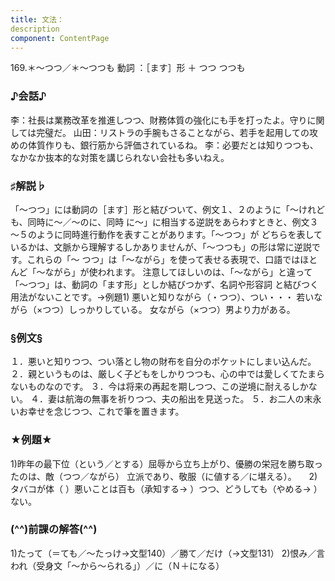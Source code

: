 ```yaml
---
title: 文法：
description
component: ContentPage
---
```



169.＊～つつ／＊～つつも
動詞 ：［ます］形 ＋ つつ
つつも
### ♪会話♪
李：社長は業務改革を推進しつつ、財務体質の強化にも手を打ったよ。守りに関しては完璧だ。
山田：リストラの手腕もさることながら、若手を起用しての攻めの体質作りも、銀行筋から評価されているね。
李：必要だとは知りつつも、なかなか抜本的な対策を講じられない会社も多いねえ。
### ♯解説♭
「～つつ」には動詞の［ます］形と結びついて、例文１、２のように「～けれども、同時に～／～のに、同時 に～」に相当する逆説をあらわすときと、例文３～５のように同時進行動作を表すことがあります。「～つつ」が どちらを表しているかは、文脈から理解するしかありませんが、「～つつも」の形は常に逆説です。これらの「～ つつ」は「～ながら」を使って表せる表現で、口語ではほとんど「～ながら」が使われます。
注意してほしいのは、「～ながら」と違って「～つつ」は、動詞の「ます形」としか結びつかず、名詞や形容詞 と結びつく用法がないことです。→例題1)
悪いと知りながら（・つつ）、つい・・・ 若いながら（×つつ）しっかりしている。 女ながら（×つつ）男より力がある。
### §例文§
１．悪いと知りつつ、つい落とし物の財布を自分のポケットにしまい込んだ。
２．親というものは、厳しく子どもをしかりつつも、心の中では愛しくてたまらないものなのです。
３．今は将来の再起を期しつつ、この逆境に耐えるしかない。
４．妻は航海の無事を祈りつつ、夫の船出を見送った。
５．お二人の末永いお幸せを念じつつ、これで筆を置きます。
### ★例題★
1)昨年の最下位（という／とする）屈辱から立ち上がり、優勝の栄冠を勝ち取ったのは、敵（つつ／ながら）
立派であり、敬服（に値する／に堪える）。    
2) タバコが体（ ）悪いことは百も（承知する→ ）つつ、どうしても（やめる→ ）ない。
### (^^)前課の解答(^^)
1)たって（＝ても／～たっけ→文型140）／勝て／だけ（→文型131）
2)恨み／言われ（受身文「～から～られる」）／に（Ｎ＋になる）
